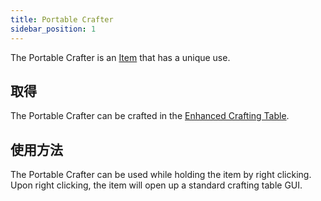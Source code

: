 ```yaml
---
title: Portable Crafter
sidebar_position: 1
---
```


The Portable Crafter is an [Item](Items.md) that has a unique use.

## 取得

The Portable Crafter can be crafted in the [Enhanced Crafting Table](../Basic-Machines/Enhanced-Crafting-Table.md).

## 使用方法

The Portable Crafter can be used while holding the item by right clicking. Upon right clicking, the item will open up a standard crafting table GUI.
